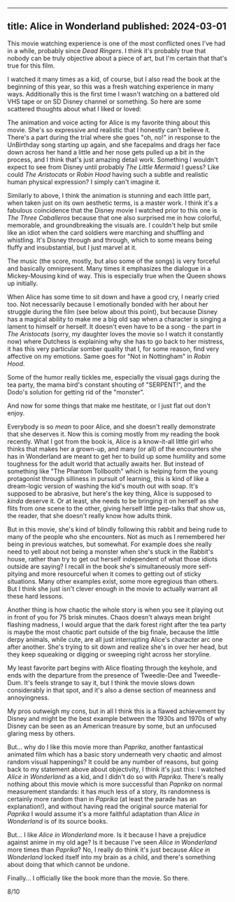 ----
title: Alice in Wonderland
published: 2024-03-01
----

This movie watching experience is one of the most conflicted ones I've had in a while, probably since _Dead Ringers_. I think it's probably true that nobody can be truly objective about a piece of art, but I'm certain that that's true for this film.

I watched it many times as a kid, of course, but I also read the book at the beginning of this year, so this was a fresh watching experience in many ways. Additionally this is the first time I wasn't watching on a battered old VHS tape or on SD Disney channel or something. So here are some scattered thoughts about what I liked or loved:

The animation and voice acting for Alice is my favorite thing about this movie. She's so expressive and realistic that I honestly can't believe it. There's a part during the trial where she goes "oh, no!" in response to the UnBirthday song starting up again, and she facepalms and drags her face down across her hand a little and her nose gets pulled up a bit in the process, and I think that's just amazing detail work. Something I wouldn't expect to see from Disney until probably _The Little Mermaid_ I guess? Like could _The Aristocats_ or _Robin Hood_ having such a subtle and realistic human physical expression? I simply can't imagine it.

Similarly to above, I think the animation is stunning and each little part, when taken just on its own aesthetic terms, is a master work. I think it's a fabulous coincidence that the Disney movie I watched prior to this one is _The Three Caballeros_ because that one also surprised me in how colorful, memorable, and groundbreaking the visuals are. I couldn't help but smile like an idiot when the card soldiers were marching and shuffling and whistling. It's Disney through and through, which to some means being fluffy and insubstantial, but I just marvel at it.

The music (the score, mostly, but also some of the songs) is very forceful and basically omnipresent. Many times it emphasizes the dialogue in a Mickey-Mousing kind of way. This is especially true when the Queen shows up initially.

When Alice has some time to sit down and have a good cry, I nearly cried too. Not necessarily because I emotionally bonded with her about her struggle during the film (see below about this point), but because Disney has a magical ability to make me a big old sap when a character is singing a lament to himself or herself. It doesn't even have to be a song - the part in _The Aristocats_ (sorry, my daughter loves the movie so I watch it constantly now) where Dutchess is explaining why she has to go back to her mistress, it has this very particular somber quality that I, for some reason, find very affective on my emotions. Same goes for "Not in Nottingham" in _Robin Hood_.

Some of the humor really tickles me, especially the visual gags during the tea party, the mama bird's constant shouting of "SERPENT!", and the Dodo's solution for getting rid of the "monster".

And now for some things that make me hestitate, or I just flat out don't enjoy.

Everybody is so _mean_ to poor Alice, and she doesn't really demonstrate that she deserves it. Now this is coming mostly from my reading the book recently. What I got from the book is, Alice is a know-it-all little girl who thinks that makes her a grown-up, and many (or all) of the encounters she has in Wonderland are meant to get her to build up some humility and some toughness for the adult world that actually awaits her. But instead of something like "The Phantom Tollbooth" which is helping form the young protagonist through silliness in pursuit of learning, this is kind of like a dream-logic version of washing the kid's mouth out with soap. It's supposed to be abrasive, but here's the key thing, Alice is supposed to _kinda_ deserve it. Or at least, she needs to be bringing it on herself as she flits from one scene to the other, giving herself little pep-talks that show us, the reader, that she doesn't really know how adults think.

But in this movie, she's kind of blindly following this rabbit and being rude to many of the people who she encounters. Not as much as I remembered her being in previous watches, but somewhat. For example does she really need to yell about not being a monster when she's stuck in the Rabbit's house, rather than try to get out herself independent of what those idiots outside are saying? I recall in the book she's simultaneously more self-pitying and more resourceful when it comes to getting out of sticky situations. Many other examples exist, some more egregious than others. But I think she just isn't clever enough in the movie to actually warrant all these hard lessons.

Another thing is how chaotic the whole story is when you see it playing out in front of you for 75 brisk minutes. Chaos doesn't always mean bright flashing madness, I would argue that the dark forest right after the tea party is maybe the most chaotic part outside of the big finale, because the little derpy animals, while cute, are all just interrupting Alice's character arc one after another. She's trying to sit down and realize she's in over her head, but they keep squeaking or digging or sweeping right across her storyline.

My least favorite part begins with Alice floating through the keyhole, and ends with the departure from the presence of Tweedle-Dee and Tweedle-Dum. It's feels strange to say it, but I think the movie slows down considerably in that spot, and it's also a dense section of meanness and annoyingness.

My pros outweigh my cons, but in all I think this is a flawed achievement by Disney and might be the best example between the 1930s and 1970s of why Disney can be seen as an American treasure by some, but an unfocused glaring mess by others.

But... why do I like this movie more than _Paprika_, another fantastical animated film which has a basic story underneath very chaotic and almost random visual happenings? It could be any number of reasons, but going back to my statement above about objectivity, I think it's just this: I watched _Alice in Wonderland_ as a kid, and I didn't do so with _Paprika_. There's really nothing about this movie which is more successful than _Paprika_ on normal measurement standards: it has much less of a story, its randomness is certainly more random than in _Paprika_ (at least the parade has an explanation!), and without having read the original source material for _Paprika_ I would assume it's a more faithful adaptation than _Alice in Wonderland_ is of its source books.

But... I like _Alice in Wonderland_ more. Is it because I have a prejudice against anime in my old age? Is it because I've seen _Alice in Wonderland_ more times than _Paprika_? No, I really do think it's just because _Alice in Wonderland_ locked itself into my brain as a child, and there's something about doing that which cannot be undone.

Finally... I officially like the book more than the movie. So there.

8/10

